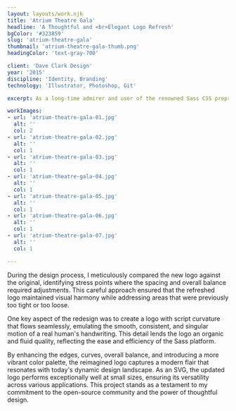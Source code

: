 ```yaml
---
layout: layouts/work.njk
title: 'Atrium Theatre Gala'
headline: 'A Thoughtful and <br>Elegant Logo Refresh'
bgColor: '#323859'
slug: 'atrium-theatre-gala'
thumbnail: 'atrium-theatre-gala-thumb.png'
headingColor: 'text-gray-700'

client: 'Dave Clark Design'
year: '2015'
discipline: 'Identity, Branding'
technology: 'Illustrator, Photoshop, Git'

excerpt: As a long-time admirer and user of the renowned Sass CSS preprocessor, which has empowered me to create my own CSS framework, Uniform CSS, I sought to contribute my design expertise to the open-source community by carefully revitalizing the iconic logo. I embraced the essence of the original design while introducing subtle yet impactful refinements.

workImages:
- url: 'atrium-theatre-gala-01.jpg'
  alt: ''
  col: 2
- url: 'atrium-theatre-gala-02.jpg'
  alt: ''
  col: 1
- url: 'atrium-theatre-gala-03.jpg'
  alt: ''
  col: 1
- url: 'atrium-theatre-gala-04.jpg'
  alt: ''
  col: 1
- url: 'atrium-theatre-gala-05.jpg'
  alt: ''
  col: 1
- url: 'atrium-theatre-gala-06.jpg'
  alt: ''
  col: 1
- url: 'atrium-theatre-gala-07.jpg'
  alt: ''
  col: 1

---
```


During the design process, I meticulously compared the new logo against the original, identifying stress points where the spacing and overall balance required adjustments. This careful approach ensured that the refreshed logo maintained visual harmony while addressing areas that were previously too tight or too loose.

One key aspect of the redesign was to create a logo with script curvature that flows seamlessly, emulating the smooth, consistent, and singular motion of a real human's handwriting. This detail lends the logo an organic and fluid quality, reflecting the ease and efficiency of the Sass platform.

By enhancing the edges, curves, overall balance, and introducing a more vibrant color palette, the reimagined logo captures a modern flair that resonates with today's dynamic design landscape. As an SVG, the updated logo performs exceptionally well at small sizes, ensuring its versatility across various applications. This project stands as a testament to my commitment to the open-source community and the power of thoughtful design.